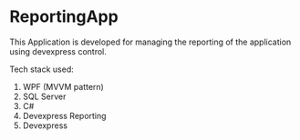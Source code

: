 # ReportingApp

This Application is developed for managing the reporting of the application using devexpress control.

Tech stack used:
1. WPF (MVVM pattern)
2. SQL Server
3. C#
4. Devexpress Reporting
5. Devexpress
